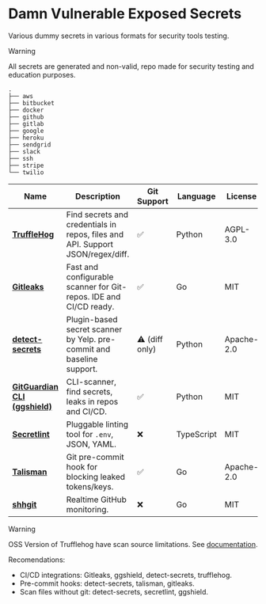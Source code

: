 # Damn Vulnerable Exposed Secrets

Various dummy secrets in various formats for security tools testing. 
> [!WARNING]
> All secrets are generated and non-valid, repo made for security testing and education purposes.

```
.
├── aws
├── bitbucket
├── docker
├── github
├── gitlab
├── google
├── heroku
├── sendgrid
├── slack
├── ssh
├── stripe
└── twilio
```

| Name                                                                      | Description                                                                    | Git Support   | Language   | License    |
| ------------------------------------------------------------------------- | ------------------------------------------------------------------------------ | ------------- | ---------- | ---------- |
| [**TruffleHog**](https://github.com/trufflesecurity/trufflehog)           | Find secrets and credentials in repos, files and API. Support JSON/regex/diff. | ✅             | Python     | AGPL-3.0   |
| [**Gitleaks**](https://github.com/gitleaks/gitleaks)                      | Fast and configurable scanner for Git-repos. IDE and CI/CD ready.              | ✅             | Go         | MIT        |
| [**detect-secrets**](https://github.com/Yelp/detect-secrets)              | Plugin-based secret scanner by Yelp. pre-commit and baseline support.          | ⚠️ (diff only) | Python     | Apache-2.0 |
| [**GitGuardian CLI (ggshield)**](https://github.com/GitGuardian/ggshield) | CLI-scanner, find secrets, leaks in repos and CI/CD.                           | ✅             | Python     | MIT        |
| [**Secretlint**](https://github.com/secretlint/secretlint)                | Pluggable linting tool for `.env`, JSON, YAML.                                 | ❌             | TypeScript | MIT        |
| [**Talisman**](https://github.com/thoughtworks/talisman)                  | Git pre-commit hook for blocking leaked tokens/keys.                           | ✅             | Go         | Apache-2.0 |
| [**shhgit**](https://github.com/eth0izzle/shhgit)                         | Realtime GitHub monitoring.                                                    | ❌             | Go         | MIT        |

> [!WARNING]  
> OSS Version of Trufflehog have scan source limitations. See [documentation](https://docs.trufflesecurity.com/scan-data-for-secrets).


Recomendations:
- CI/CD integrations: Gitleaks, ggshield, detect-secrets, trufflehog.
- Pre-commit hooks: detect-secrets, talisman, gitleaks.
- Scan files without git: detect-secrets, secretlint, ggshield.
